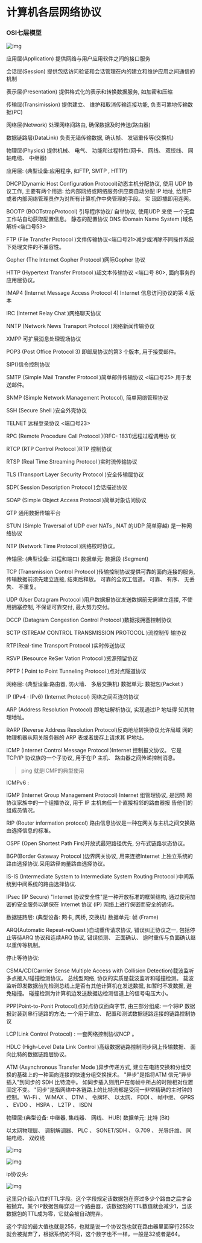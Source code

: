 
# 计算机各层网络协议 

### OSI七层模型


![img](../../img/2018011004.jpg)


应用层(Application) 提供网络与用户应用软件之间的接口服务

会话层(Session) 提供包括访问验证和会话管理在内的建立和维护应用之间通信的机制

表示层(Presentation) 提供格式化的表示和转换数据服务, 如加密和压缩

传输层(Transimission) 提供建立、 维护和取消传输连接功能, 负责可靠地传输数据(PC)

网络层(Network) 处理网络间路由, 确保数据及时传送(路由器)

数据链路层(DataLink) 负责无错传输数据, 确认帧、 发错重传等(交换机)

物理层(Physics) 提供机械、 电气、 功能和过程特性(网卡、 网线、 双绞线、 同轴电缆、 中继器)

应用层: (典型设备:应用程序, 如FTP, SMTP , HTTP) 



DHCP(Dynamic Host Configuration Protocol)动态主机分配协议, 使用 UDP 协议工作, 主要有两个用途: 给内部网络或网络服务供应商自动分配 IP 地址, 给用户或者内部网络管理员作为对所有计算机作中央管理的手段。 实 现即插即用连网。 

BOOTP (BOOTstrapProtocol) 引导程序协议/ 自举协议, 使用UDP 来使 一个无盘工作站自动获取配置信息。 静态的配置协议  DNS    (Domain Name System )域名解析<端口号53> 

FTP   (File Transfer Protocol )文件传输协议<端口号21>减少或消除不同操作系统下处理文件的不兼容性。 

Gopher   (The Internet Gopher Protocol )网际Gopher 协议 

HTTP    (Hypertext Transfer Protocol )超文本传输协议 <端口号 80>, 面向事务的应用层协议。 

IMAP4 (Internet Message Access Protocol 4) Internet 信息访问协议的第 4 版本 

IRC   (Internet Relay Chat )网络聊天协议 

NNTP    (Network News Transport Protocol )网络新闻传输协议 

XMPP 可扩展消息处理现场协议 

POP3 (Post Office Protocol 3) 即邮局协议的第3 个版本, 用于接受邮件。 

SIP()信令控制协议 

SMTP (Simple Mail Transfer Protocol )简单邮件传输协议 <端口号25> 用于发送邮件。 

SNMP (Simple Network Management Protocol), 简单网络管理协议 

SSH   (Secure Shell )安全外壳协议 

TELNET     远程登录协议 <端口号23> 

RPC   (Remote Procedure Call Protocol )(RFC- 1831)远程过程调用协 议 

RTCP    (RTP Control Protocol )RTP   控制协议 

RTSP   (Real Time Streaming Protocol )实时流传输协议 

TLS   (Transport Layer Security Protocol )安全传输层协议 

SDP( Session Description Protocol )会话描述协议 

SOAP   (Simple Object Access Protocol )简单对象访问协议 

GTP 通用数据传输平台 

STUN   (Simple Traversal of UDP over NATs , NAT      的UDP 简单穿越) 是一种网络协议 

NTP   (Network Time Protocol )网络校时协议。 

传输层:  (典型设备:  进程和端口)       数据单元: 数据段 (Segment) 

TCP  (Transmission Control Protocol )传输控制协议提供可靠的面向连接的服务, 传输数据前须先建立连接, 结束后释放。 可靠的全双工信道。 可靠、 有序、 无丢失、 不重复。 

UDP (User Datagram Protocol )用户数据报协议发送数据前无需建立连接, 不使用拥塞控制, 不保证可靠交付, 最大努力交付。 

DCCP    (Datagram Congestion Control Protocol )数据报拥塞控制协议 

SCTP  (STREAM CONTROL TRANSMISSION PROTOCOL )流控制传 输协议 

RTP(Real-time Transport Protocol )实时传送协议 

RSVP   (Resource ReSer Vation Protocol )资源预留协议 

PPTP ( Point to Point Tunneling Protocol )点对点隧道协议 

网络层: (典型设备:路由器, 防火墙、 多层交换机) 数据单元: 数据包(Packet ) 

IP (IPv4 · IPv6) (Internet Protocol) 网络之间互连的协议 

ARP (Address Resolution Protocol) 即地址解析协议, 实现通过IP 地址得 知其物理地址。 

RARP (Reverse Address Resolution Protocol)反向地址转换协议允许局域 网的物理机器从网关服务器的 ARP 表或者缓存上请求其 IP地址。 

ICMP (Internet Control Message Protocol )Internet 控制报文协议。 它是TCP/IP 协议族的一个子协议, 用于在IP 主机、 路由器之间传递控制消息。 

> ping 就是ICMP的典型使用

ICMPv6 : 

IGMP (Internet Group Management Protocol) Internet 组管理协议, 是因特 网协议家族中的一个组播协议, 用于 IP  主机向任一个直接相邻的路由器报 告他们的组成员情况。 

RIP (Router information protocol) 路由信息协议是一种在网关与主机之间交换路由选择信息的标准。 

OSPF (Open Shortest Path Firs)开放式最短路径优先, 分布式链路状态协议。 

BGP(Border Gateway Protocol )边界网关协议, 用来连接Internet 上独立系统的路由选择协议.采用路径向量路由选择协议。 

IS-IS (Intermediate System to Intermediate System Routing Protocol )中间系统到中间系统的路由选择协议. 

IPsec (IP Secure) "Internet  协议安全性"是一种开放标准的框架结构, 通过使用加密的安全服务以确保在 Internet  协议 (IP)  网络上进行保密而安全的通讯。 

数据链路层: (典型设备:  网卡, 网桥, 交换机)            数据单元: 帧 (Frame) 

ARQ(Automatic Repeat-reQuest )自动重传请求协议, 错误纠正协议之一, 包括停止等待ARQ 协议和连续ARQ 协议, 错误侦测、 正面确认、 逾时重传与负面确认继以重传等机制。 

停止等待协议: 

CSMA/CD(Carrrier Sense Multiple Access with Collision Detection)载波监听多点接入/碰撞检测协议。 总线型网络, 协议的实质是载波监听和碰撞检测。 载波监听即发数据前先检测总线上是否有其他计算机在发送数据, 如暂时不发数据, 避免碰撞。 碰撞检测为计算机边发送数据边检测信道上的信号电压大小。 

PPP(Point-to-Ponit Protocol)点对点协议面向字节, 由三部分组成: 一个将IP 数据报封装到串行链路的方法; 一个用于建立、 配置和测试数据链路连接的链路控制协议

LCP(Link Control Protocol) : 一套网络控制协议NCP 。 

HDLC  (High-Level Data Link Control )高级数据链路控制同步网上传输数据、 面向比特的数据链路层协议。 

ATM  (Asynchronous Transfer Mode )异步传递方式, 建立在电路交换和分组交换的基础上的一种面向连接的快速分组交换技术。 "异步"是指将ATM 信元"异步插入"到同步的 SDH 比特流中。 如同步插入则用户在每帧中所占的时隙相对位置固定不变。 "同步"是指网络中各链路上的比特流都是受同一非常精确的主时钟的控制。 Wi-Fi 、 WiMAX 、 DTM 、 令牌环、 以太网、 FDDI 、 帧中继、 GPRS 、 EVDO 、 HSPA 、 L2TP 、 ISDN 

物理层:(典型设备: 中继器, 集线器、 网线、 HUB)                           数据单元: 比特 (Bit) 

以太网物理层、 调制解调器、 PLC 、 SONET/SDH 、 G.709 、 光导纤维、 同轴电缆、 双绞线 

![img](../../img/2018011001.jpg)

![img](../../img/2018011002.jpg)


ip协议头:

![img](../../img/2018011003.jpeg)

这里只介绍:八位的TTL字段。这个字段规定该数据包在穿过多少个路由之后才会被抛弃。某个IP数据包每穿过一个路由器，该数据包的TTL数值就会减少1，当该数据包的TTL成为零，它就会被自动抛弃。

这个字段的最大值也就是255，也就是说一个协议包也就在路由器里面穿行255次就会被抛弃了，根据系统的不同，这个数字也不一样，一般是32或者是64。

